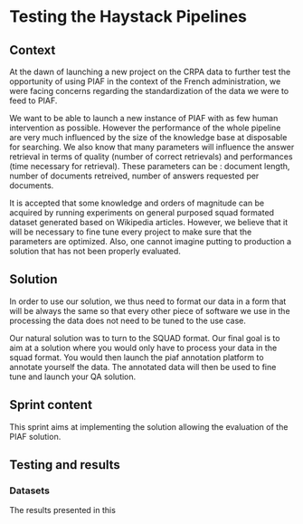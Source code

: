 # Testing the Haystack Pipelines

## Context

At the dawn of launching a new project on the CRPA data to further test the opportunity of using PIAF in the context of
the French administration, we were facing concerns regarding the standardization of the data we were to feed to PIAF.

We want to be able to launch a new instance of PIAF with as few human intervention as possible. However the performance
of the whole pipeline are very much influenced by the size of the knowledge base at disposable for searching. We also
know that many parameters will influence the answer retrieval in terms of quality (number of correct retrievals) and
performances (time necessary for retrieval). These parameters can be : document length, number of documents retreived,
number of answers requested per documents.

It is accepted that some knowledge and orders of magnitude can be acquired by running experiments on general purposed
squad formated dataset generated based on Wikipedia articles. However, we believe that it will be necessary to fine tune every project to make sure that the parameters are optimized. Also, one cannot imagine putting to production a solution that has not been properly evaluated. 

## Solution

In order to use our solution, we thus need to format our data in a form that will be always the same so that every other piece of software we use in the processing the data does not need to be tuned to the use case. 

Our natural solution was to turn to the SQUAD format. Our final goal is to aim at a solution where you would only have to process your data in the squad format. You would then launch the piaf annotation platform to annotate yourself the data. The annotated data will then be used to fine tune and launch your QA solution. 

## Sprint content 
This sprint aims at implementing the solution allowing the evaluation of the PIAF solution. 

## Testing and results 
### Datasets
The results presented in this 
